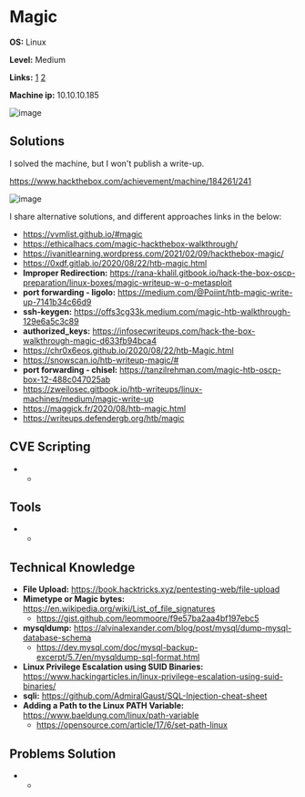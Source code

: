 # Magic 

**OS:** Linux

**Level:** Medium

**Links:** [1](https://www.hackthebox.com/machines/Magic)  [2](https://app.hackthebox.com/machines/Magic)

**Machine ip:** 10.10.10.185

![image](https://github.com/h4md153v63n/CTFs/assets/5091265/fbf70eaf-9bcc-4968-8f0e-360ac9898696)


## Solutions
I solved the machine, but I won't publish a write-up.

https://www.hackthebox.com/achievement/machine/184261/241

![image](https://github.com/h4md153v63n/CTFs/assets/5091265/e6580b80-af4e-4ae9-98f0-6f3ebd1adc43)

I share alternative solutions, and different approaches links in the below:
+ https://vvmlist.github.io/#magic
+ https://ethicalhacs.com/magic-hackthebox-walkthrough/
+ https://ivanitlearning.wordpress.com/2021/02/09/hackthebox-magic/
+ https://0xdf.gitlab.io/2020/08/22/htb-magic.html
+ **Improper Redirection:** https://rana-khalil.gitbook.io/hack-the-box-oscp-preparation/linux-boxes/magic-writeup-w-o-metasploit
+ **port forwarding - ligolo:** https://medium.com/@Poiint/htb-magic-write-up-7141b34c66d9
+ **ssh-keygen:** https://offs3cg33k.medium.com/magic-htb-walkthrough-129e6a5c3c89
+ **authorized_keys:** https://infosecwriteups.com/hack-the-box-walkthrough-magic-d633fb94bca4
+ https://chr0x6eos.github.io/2020/08/22/htb-Magic.html
+ https://snowscan.io/htb-writeup-magic/#
+ **port forwarding - chisel:** https://tanzilrehman.com/magic-htb-oscp-box-12-488c047025ab
+ https://zweilosec.gitbook.io/htb-writeups/linux-machines/medium/magic-write-up
+ https://maggick.fr/2020/08/htb-magic.html
+ https://writeups.defendergb.org/htb/magic


## CVE Scripting
+ - 


## Tools
+ -


## Technical Knowledge
+ **File Upload:** https://book.hacktricks.xyz/pentesting-web/file-upload
+ **Mimetype or Magic bytes:** https://en.wikipedia.org/wiki/List_of_file_signatures
  + https://gist.github.com/leommoore/f9e57ba2aa4bf197ebc5
+ **mysqldump:** https://alvinalexander.com/blog/post/mysql/dump-mysql-database-schema
  + https://dev.mysql.com/doc/mysql-backup-excerpt/5.7/en/mysqldump-sql-format.html
+ **Linux Privilege Escalation using SUID Binaries:** https://www.hackingarticles.in/linux-privilege-escalation-using-suid-binaries/
+ **sqli:** https://github.com/AdmiralGaust/SQL-Injection-cheat-sheet
+ **Adding a Path to the Linux PATH Variable:** https://www.baeldung.com/linux/path-variable
  + https://opensource.com/article/17/6/set-path-linux


## Problems Solution
+ - 
